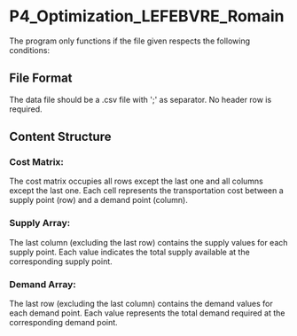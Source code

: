 # P4_Optimization_LEFEBVRE_Romain

The program only functions if the file given respects the following conditions:

## File Format

The data file should be a .csv file with ';' as separator.
No header row is required.

## Content Structure

### Cost Matrix:

The cost matrix occupies all rows except the last one and all columns except the last one.
Each cell represents the transportation cost between a supply point (row) and a demand point (column).

### Supply Array:

The last column (excluding the last row) contains the supply values for each supply point.
Each value indicates the total supply available at the corresponding supply point.

### Demand Array:

The last row (excluding the last column) contains the demand values for each demand point.
Each value represents the total demand required at the corresponding demand point.
